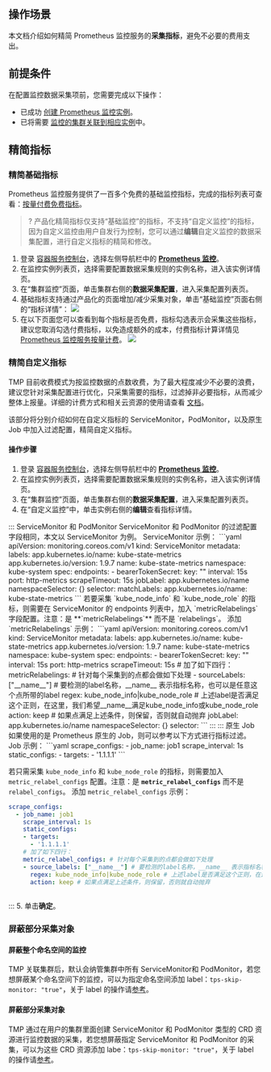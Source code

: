 ## 操作场景

本文档介绍如何精简 Prometheus 监控服务的**采集指标**，避免不必要的费用支出。

## 前提条件

在配置监控数据采集项前，您需要完成以下操作：

- 已成功 [创建 Prometheus 监控实例](https://cloud.tencent.com/document/product/457/71897)。
- 已将需要 [监控的集群关联到相应实例](https://cloud.tencent.com/document/product/457/71898)中。

## 精简指标

### 精简基础指标

Prometheus 监控服务提供了一百多个免费的基础监控指标，完成的指标列表可查看：[按量付费免费指标](https://cloud.tencent.com/document/product/457/72136)。

>? 产品化精简指标仅支持“基础监控”的指标，不支持“自定义监控”的指标，因为自定义监控由用户自发行为控制，您可以通过**编辑**自定义监控的数据采集配置，进行自定义指标的精简和修改。

1. 登录 [容器服务控制台](https://console.cloud.tencent.com/tke2)，选择左侧导航栏中的 **[Prometheus 监控](https://console.cloud.tencent.com/tke2/prometheus2)**。
2. 在监控实例列表页，选择需要配置数据采集规则的实例名称，进入该实例详情页。
3. 在“集群监控”页面，单击集群右侧的**数据采集配置**，进入采集配置列表页。
4. 基础指标支持通过产品化的页面增加/减少采集对象，单击“基础监控”页面右侧的“指标详情”：
   ![](https://qcloudimg.tencent-cloud.cn/raw/a962f161c0fc322b1a7e8e2805e4fb0f.png)
5. 在以下页面您可以查看到每个指标是否免费，指标勾选表示会采集这些指标，建议您取消勾选付费指标，以免造成额外的成本，付费指标计算详情见 [Prometheus 监控服务按量计费](https://cloud.tencent.com/document/product/1416/65379)。
   ![](https://qcloudimg.tencent-cloud.cn/raw/f779eb49afb2d082dbec6d129cf257f1.png)

### 精简自定义指标

TMP 目前收费模式为按监控数据的点数收费，为了最大程度减少不必要的浪费，建议您针对采集配置进行优化，只采集需要的指标，过滤掉非必要指标，从而减少整体上报量。详细的计费方式和相关云资源的使用请查看 [文档](https://cloud.tencent.com/document/product/457/71905)。

该部分将分别介绍如何在自定义指标的 ServiceMonitor，PodMonitor，以及原生 Job 中加入过滤配置，精简自定义指标。

#### 操作步骤
1. 登录 [容器服务控制台](https://console.cloud.tencent.com/tke2)，选择左侧导航栏中的 **[Prometheus 监控](https://console.cloud.tencent.com/tke2/prometheus2)**。
2. 在监控实例列表页，选择需要配置数据采集规则的实例名称，进入该实例详情页。
3. 在“集群监控”页面，单击集群右侧的**数据采集配置**，进入采集配置列表页。
4. 在“自定义监控”中，单击实例右侧的**编辑**查看指标详情。
<dx-tabs>
::: ServiceMonitor 和 PodMonitor
ServiceMonitor 和 PodMonitor 的过滤配置字段相同，本文以 ServiceMonitor 为例。
ServiceMonitor 示例：
```yaml
apiVersion: monitoring.coreos.com/v1
kind: ServiceMonitor
metadata:
  labels:
    app.kubernetes.io/name: kube-state-metrics
    app.kubernetes.io/version: 1.9.7
  name: kube-state-metrics
  namespace: kube-system
spec:
  endpoints:
  - bearerTokenSecret:
      key: ""
    interval: 15s
    port: http-metrics
    scrapeTimeout: 15s
  jobLabel: app.kubernetes.io/name
  namespaceSelector: {}
  selector:
    matchLabels:
      app.kubernetes.io/name: kube-state-metrics
```
若要采集 `kube_node_info` 和 `kube_node_role` 的指标，则需要在 ServiceMonitor 的 endpoints 列表中，加入 `metricRelabelings` 字段配置。注意：是 **`metricRelabelings`** 而不是 `relabelings`。
添加 `metricRelabelings` 示例：
```yaml
apiVersion: monitoring.coreos.com/v1
kind: ServiceMonitor
metadata:
  labels:
    app.kubernetes.io/name: kube-state-metrics
    app.kubernetes.io/version: 1.9.7
  name: kube-state-metrics
  namespace: kube-system
spec:
  endpoints:
  - bearerTokenSecret:
      key: ""
    interval: 15s
    port: http-metrics
    scrapeTimeout: 15s
    # 加了如下四行：
    metricRelabelings: # 针对每个采集到的点都会做如下处理
    - sourceLabels: ["__name__"] # 要检测的label名称，__name__ 表示指标名称，也可以是任意这个点所带的label
      regex: kube_node_info|kube_node_role # 上述label是否满足这个正则，在这里，我们希望__name__满足kube_node_info或kube_node_role
      action:  keep # 如果点满足上述条件，则保留，否则就自动抛弃
  jobLabel: app.kubernetes.io/name
  namespaceSelector: {}
  selector:
```
:::
::: 原生 Job
如果使用的是 Prometheus 原生的 Job，则可以参考以下方式进行指标过滤。
Job 示例：
```yaml
scrape_configs:
  - job_name: job1
    scrape_interval: 1s
    static_configs:
      - targets:
          - '1.1.1.1'
```

若只需采集 `kube_node_info` 和 `kube_node_role` 的指标，则需要加入 `metric_relabel_configs` 配置。注意：是 **`metric_relabel_configs`** 而不是 `relabel_configs`。
添加 `metric_relabel_configs` 示例：
```yaml
scrape_configs:
  - job_name: job1
    scrape_interval: 1s
    static_configs:
    - targets:
      - '1.1.1.1'
    # 加了如下四行：
    metric_relabel_configs: # 针对每个采集到的点都会做如下处理
    - source_labels: ["__name__"] # 要检测的label名称，__name__ 表示指标名称，也可以是任意这个点所带的label
      regex: kube_node_info|kube_node_role # 上述label是否满足这个正则，在这里，我们希望__name__满足kube_node_info或kube_node_role
      action: keep # 如果点满足上述条件，则保留，否则就自动抛弃
		    
```

:::
</dx-tabs>
5. 单击**确定**。





### 屏蔽部分采集对象

#### 屏蔽整个命名空间的监控

TMP 关联集群后，默认会纳管集群中所有 ServiceMonitor和 PodMonitor，若您想屏蔽某个命名空间下的监控，可以为指定命名空间添加 label：`tps-skip-monitor: "true"`，关于 label 的操作请[参考](https://kubernetes.io/zh/docs/concepts/overview/working-with-objects/labels/)。

#### 屏蔽部分采集对象

TMP 通过在用户的集群里面创建 ServiceMonitor 和 PodMonitor 类型的 CRD 资源进行监控数据的采集，若您想屏蔽指定 ServiceMonitor 和 PodMonitor 的采集，可以为这些 CRD 资源添加 labe：`tps-skip-monitor: "true"`，关于 label 的操作请[参考](https://kubernetes.io/zh/docs/concepts/overview/working-with-objects/labels/)。
